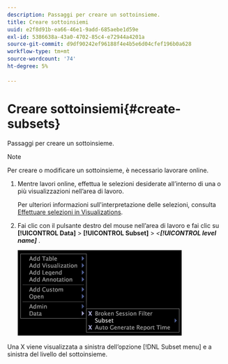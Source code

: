 ```yaml
---
description: Passaggi per creare un sottoinsieme.
title: Creare sottoinsiemi
uuid: e2f8d91b-ea66-46e1-9add-685aebe1d59e
exl-id: 5386638a-43a0-4702-85c4-e72944a4201a
source-git-commit: d9df90242ef96188f4e4b5e6d04cfef196b0a628
workflow-type: tm+mt
source-wordcount: '74'
ht-degree: 5%

---
```


# Creare sottoinsiemi{#create-subsets}

Passaggi per creare un sottoinsieme.

>[!NOTE]
>
>Per creare o modificare un sottoinsieme, è necessario lavorare online.

1. Mentre lavori online, effettua le selezioni desiderate all’interno di una o più visualizzazioni nell’area di lavoro.

   Per ulteriori informazioni sull&#39;interpretazione delle selezioni, consulta [Effettuare selezioni in Visualizations](../../../../home/c-get-started/c-vis/c-sel-vis/c-sel-vis.md#concept-012870ec22c7476e9afbf3b8b2515746).

1. Fai clic con il pulsante destro del mouse nell’area di lavoro e fai clic su **[!UICONTROL Data]** > **[!UICONTROL Subset]** > *&lt;**[!UICONTROL level name]***
.

   ![](assets/mnu_Subset.png)

Una X viene visualizzata a sinistra dell’opzione [!DNL Subset menu] e a sinistra del livello del sottoinsieme.
